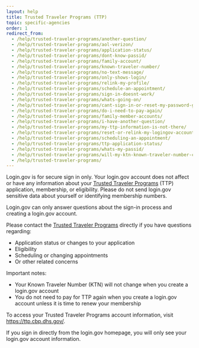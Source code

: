```yaml
---
layout: help
title: Trusted Traveler Programs (TTP)
topic: specific-agencies
order: 1
redirect_from:
  - /help/trusted-traveler-programs/another-question/
  - /help/trusted-traveler-programs/aol-verizon/
  - /help/trusted-traveler-programs/application-status/
  - /help/trusted-traveler-programs/dont-know-passid/
  - /help/trusted-traveler-programs/family-account/
  - /help/trusted-traveler-programs/known-traveler-number/
  - /help/trusted-traveler-programs/no-text-message/
  - /help/trusted-traveler-programs/only-shows-login/
  - /help/trusted-traveler-programs/relink-my-profile/
  - /help/trusted-traveler-programs/schedule-an-appointment/
  - /help/trusted-traveler-programs/sign-in-doesnt-work/
  - /help/trusted-traveler-programs/whats-going-on/
  - /help/trusted-traveler-programs/cant-sign-in-or-reset-my-password-goes-account/
  - /help/trusted-traveler-programs/do-i-need-to-pay-again/
  - /help/trusted-traveler-programs/family-member-accounts/
  - /help/trusted-traveler-programs/i-have-another-question/
  - /help/trusted-traveler-programs/my-ttp-information-is-not-there/
  - /help/trusted-traveler-programs/reset-or-relink-my-logingov-account-for-ttp/
  - /help/trusted-traveler-programs/scheduling-an-appointment/
  - /help/trusted-traveler-programs/ttp-application-status/
  - /help/trusted-traveler-programs/whats-my-passid/
  - /help/trusted-traveler-programs/will-my-ktn-known-traveler-number-change/
  - /help/trusted-traveler-programs/
---
```


Login.gov is for secure sign in only. Your login.gov account does not affect or have any information about your [Trusted Traveler Programs](https://ttp.dhs.gov/) (TTP) application, membership, or eligibility. Please do not send login.gov sensitive data about yourself or identifying membership numbers.

Login.gov can only answer questions about the sign-in process and creating a login.gov account.

Please contact the [Trusted Traveler Programs](https://help.cbp.gov/s/questions?language=en_US) directly if you have questions regarding:

* Application status or changes to your application
* Eligibility
* Scheduling or changing appointments
* Or other related concerns

Important notes:

* Your Known Traveler Number (KTN) will not change when you create a login.gov account
* You do not need to pay for TTP again when you create a login.gov account unless it is time to renew your membership

To access your Trusted Traveler Programs account information, visit <https://ttp.cbp.dhs.gov/>.

If you sign in directly from the login.gov homepage, you will only see your login.gov account information.
